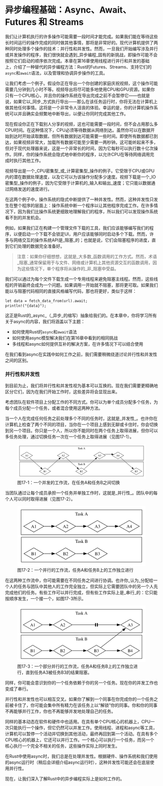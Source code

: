 # 异步编程基础：Async、Await、Futures 和 Streams

我们让计算机执行的许多操作可能需要一段时间才能完成。如果我们能在等待这些长时间运行的操作完成的同时做其他事情，那将是非常好的。现代计算机提供了两种同时处理多个操作的技术：并行性和并发性。然而，一旦我们开始编写涉及并行或并发操作的程序，我们很快就会遇到_异步编程_固有的新挑战，即操作可能不会按照它们启动的顺序依次完成。本章在第16章使用线程进行并行和并发的基础上，介绍了一种替代的异步编程方法：Rust的Futures、Streams、支持它们的`async`和`await`语法，以及管理和协调异步操作的工具。

让我们考虑一个例子。假设你正在导出一个你创建的家庭庆祝视频，这个操作可能需要几分钟到几小时不等。视频导出将尽可能多地使用CPU和GPU资源。如果你只有一个CPU核心，并且你的操作系统在导出完成之前不会暂停它——也就是说，如果它以_同步_方式执行导出——那么在该任务运行时，你将无法在计算机上做其他任何事情。这将是一个非常令人沮丧的体验。幸运的是，你的计算机操作系统可以并且确实会频繁地中断导出，以便让你同时完成其他工作。

现在假设你正在下载别人分享的视频，这也可能需要一段时间，但不会占用那么多CPU时间。在这种情况下，CPU必须等待数据从网络到达。虽然你可以在数据开始到达时开始读取数据，但所有数据到达可能需要一些时间。即使所有数据都已到达，如果视频非常大，加载所有数据可能至少需要一两秒钟。这可能听起来不多，但对于现代处理器来说，这是一个非常长的时间，因为它每秒可以执行数十亿次操作。同样，你的操作系统会隐式地中断你的程序，以允许CPU在等待网络调用完成时执行其他工作。

视频导出是一个_CPU密集型_或_计算密集型_操作的例子。它受限于CPU或GPU内的潜在数据处理速度，以及它可以为该操作分配多少速度。视频下载是一个_IO密集型_操作的例子，因为它受限于计算机的_输入和输出_速度；它只能以数据通过网络发送的速度进行。

在这两个例子中，操作系统的隐式中断提供了一种并发性。然而，这种并发性只发生在整个程序的层面上：操作系统中断一个程序以让其他程序完成工作。在许多情况下，因为我们比操作系统更细致地理解我们的程序，所以我们可以发现操作系统看不到的并发机会。

例如，如果我们正在构建一个管理文件下载的工具，我们应该能够编写我们的程序，以便启动一个下载不会锁定UI，用户应该能够同时启动多个下载。然而，许多与网络交互的操作系统API是_阻塞_的；也就是说，它们会阻塞程序的进度，直到它们处理的数据完全准备好。

> 注意：如果你仔细想想，这就是_大多数_函数调用的工作方式。然而，术语_阻塞_通常保留用于与文件、网络或计算机上其他资源交互的函数调用，因为这些情况下，单个程序将从操作的_非_阻塞中受益。

我们可以通过为每个文件下载生成一个专用线程来避免阻塞主线程。然而，这些线程的开销最终会成为一个问题。如果调用一开始就不阻塞，那将更可取。如果我们能以与阻塞代码相同的直接风格编写代码，那也将更好，类似于这样：

```rust,ignore,does_not_compile
let data = fetch_data_from(url).await;
println!("{data}");
```

这正是Rust的_async_（_异步_的缩写）抽象给我们的。在本章中，你将学习所有关于async的内容，我们将涵盖以下主题：

- 如何使用Rust的`async`和`await`语法
- 如何使用async模型解决我们在第16章中看到的相同挑战
- 多线程和async如何提供互补的解决方案，在许多情况下可以结合使用

在我们看到async在实践中如何工作之前，我们需要稍微绕道讨论并行性和并发性之间的区别。

### 并行性和并发性

到目前为止，我们将并行性和并发性视为基本可以互换的。现在我们需要更精确地区分它们，因为在我们开始工作时，这些差异将会显现出来。

考虑团队在软件项目上分配工作的不同方式。你可以为单个成员分配多个任务，为每个成员分配一个任务，或者混合使用这两种方法。

当一个人在完成任何任务之前处理多个不同的任务时，这就是_并发性_。也许你在计算机上检查了两个不同的项目，当你在一个项目上感到无聊或卡住时，你会切换到另一个项目。你只是一个人，所以你不能同时在两个任务上取得进展，但你可以多任务处理，通过切换任务一次在一个任务上取得进展（见图17-1）。

<figure>

<img src="img/trpl17-01.svg" class="center" alt="一个带有标签为任务A和任务B的方框的图表，里面有代表子任务的菱形。有箭头从A1指向B1，B1指向A2，A2指向B2，B2指向A3，A3指向A4，A4指向B3。子任务之间的箭头在任务A和任务B之间的方框之间交叉。" />

<figcaption>图17-1：一个并发的工作流，在任务A和任务B之间切换</figcaption>

</figure>

当团队通过让每个成员承担一个任务并单独工作时，这就是_并行性_。团队中的每个人可以同时取得进展（见图17-2）。

<figure>

<img src="img/trpl17-02.svg" class="center" alt="一个带有标签为任务A和任务B的方框的图表，里面有代表子任务的菱形。有箭头从A1指向A2，A2指向A3，A3指向A4，B1指向B2，B2指向B3。任务A和任务B之间的方框之间没有箭头交叉。" />

<figcaption>图17-2：一个并行的工作流，任务A和任务B上的工作独立进行</figcaption>

</figure>

在这两种工作流中，你可能需要在不同任务之间进行协调。也许你_认为_分配给一个人的任务与团队中其他人的工作完全独立，但实际上它需要团队中的另一个人先完成他们的任务。有些工作可以并行完成，但有些工作实际上是_串行_的：它只能按顺序发生，一个接一个，如图17-3所示。

<figure>

<img src="img/trpl17-03.svg" class="center" alt="一个带有标签为任务A和任务B的方框的图表，里面有代表子任务的菱形。有箭头从A1指向A2，A2指向一对像“暂停”符号的粗垂直线，从该符号指向A3，B1指向B2，B2指向B3，B3位于该符号下方，B3指向A3，B3指向B4。" />

<figcaption>图17-3：一个部分并行的工作流，任务A和任务B上的工作独立进行，直到任务A3被任务B3的结果阻塞。</figcaption>

</figure>

同样，你可能会意识到你的一个任务依赖于你的另一个任务。现在你的并发工作也变成了串行。

并行性和并发性也可以相互交叉。如果你了解到一个同事在你完成你的一个任务之前被卡住了，你可能会集中所有精力在该任务上以“解锁”你的同事。你和你的同事不再能够并行工作，你也不再能够并发地处理自己的任务。

同样的基本动态在软件和硬件中也适用。在具有单个CPU核心的机器上，CPU一次只能执行一个操作，但它仍然可以并发工作。使用线程、进程和async等工具，计算机可以暂停一个活动并切换到其他活动，最终再回到第一个活动。在具有多个CPU核心的机器上，它还可以并行工作。一个核心可以执行一个任务，而另一个核心执行一个完全不相关的任务，这些操作实际上同时发生。

在Rust中使用async时，我们总是在处理并发性。根据硬件、操作系统和我们使用的async运行时（稍后会详细介绍async运行时），这种并发性可能还会在底层使用并行性。

现在，让我们深入了解Rust中的异步编程实际上是如何工作的。